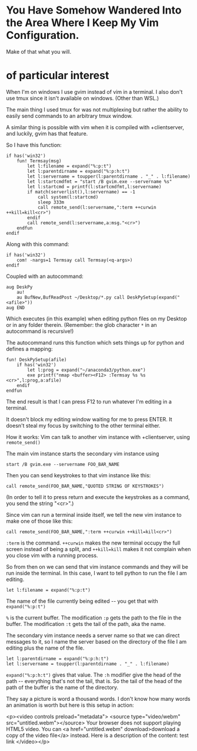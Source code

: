 # You Have Somehow Wandered Into the Area Where I Keep My Vim Configuration.

Make of that what you will.


# of particular interest

When I'm on windows I use gvim instead of vim in a terminal. I also don't use tmux since it isn't available on windows. (Other than WSL.)

The main thing I used tmux for was not multiplexing but rather the ability to easily send commands to an arbitrary tmux window.

A similar thing is possible with vim when it is compiled with +clientserver, and luckily, gvim has that feature.

So I have this function:

    if has('win32')
        fun! Termsay(msg)
            let l:filename = expand("%:p:t")
            let l:parentdirname = expand("%:p:h:t")
            let l:servername = toupper(l:parentdirname . "_" . l:filename)
            let l:startcmdfmt = "start /B gvim.exe --servername %s"
            let l:startcmd = printf(l:startcmdfmt,l:servername)
            if match(serverlist(),l:servername) == -1
                call system(l:startcmd)
                sleep 333m
                call remote_send(l:servername,":term ++curwin ++kill=kill<cr>")
            endif
            call remote_send(l:servername,a:msg."<cr>")
        endfun
    endif

Along with this command:

    if has('win32')
        com! -nargs=1 Termsay call Termsay(<q-args>)
    endif

Coupled with an autocommand:

    aug DeskPy
        au!
        au BufNew,BufReadPost ~/Desktop/*.py call DeskPySetup(expand("<afile>"))
    aug END

Which executes (in this example) when editing python files on my Desktop or in any folder therein. (Remember: the glob character ``*`` in an autocommand is recursive!)

The autocommand runs this function which sets things up for python and defines a mapping:

    fun! DeskPySetup(afile)
        if has('win32')
            let l:prog = expand("~/anaconda3/python.exe")
            exe printf("nmap <buffer><F12> :Termsay %s %s <cr>",l:prog,a:afile)
        endif
    endfun

The end result is that I can press F12 to run whatever I'm editing in a terminal.

It doesn't block my editing window waiting for me to press ENTER. It doesn't steal my focus by switching to the other terminal either.

How it works: Vim can talk to another vim instance with +clientserver, using ``remote_send()``

The main vim instance starts the secondary vim instance using

    start /B gvim.exe --servername FOO_BAR_NAME

Then you can send keystrokes to that vim instance like this:

    call remote_send(FOO_BAR_NAME,"QUOTED STRING OF KEYSTROKES")

(In order to tell it to press return and execute the keystrokes as a command, you send the string "\<cr>".)

Since vim can run a terminal inside itself, we tell the new vim instance to make one of those like this:

    call remote_send(FOO_BAR_NAME,":term ++curwin ++kill=kill<cr>")

``:term`` is the command. ``++curwin`` makes the new terminal occupy the full screen instead of being a split, and ``++kill=kill`` makes it not complain when you close vim with a running process.

So from then on we can send that vim instance commands and they will be run inside the terminal.  In this case, I want to tell python to run the file I am editing.

    let l:filename = expand("%:p:t")

The name of the file currently being edited -- you get that with ``expand("%:p:t")``

``%`` is the current buffer.  The modification ``:p`` gets the path to the file in the buffer.  The modification ``:t`` gets the tail of the path, aka the name.

The secondary vim instance needs a server name so that we can direct messages to it, so I name the server based on the directory of the file I am editing plus the name of the file.

    let l:parentdirname = expand("%:p:h:t")
    let l:servername = toupper(l:parentdirname . "_" . l:filename)


``expand("%:p:h:t")`` gives that value.  The ``:h`` modifier give the head of the path -- everything that's not the tail, that is.  So the tail of the head of the path of the buffer is the name of the directory.

They say a picture is word a thousand words. I don't know how many words an animation is worth but here is this setup in action:

\<p>\<video controls preload="metadata">
\<source type="video/webm" src="untitled.webm">\</source>
Your browser does not support playing HTML5 video. You can
\<a href="untitled.webm" download>download a copy of the video
file\</a> instead.
Here is a description of the content: test link
\</video>\</p>
